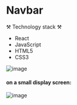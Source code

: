 # Navbar 

⚒ Technology stack ⚒
- React
- JavaScript
- HTML5
- CSS3

![image](https://user-images.githubusercontent.com/87472845/214387069-4eff064c-8622-46d1-b34d-5e44a5edc20b.png)

#### on a small display screen:

![image](https://user-images.githubusercontent.com/87472845/214387296-542a9e99-f47b-4133-905f-99b394bc6347.png)
